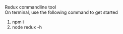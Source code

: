 Redux commandline tool <br/>
On terminal, use the following command to get started

1. npm i
2. node redux -h
